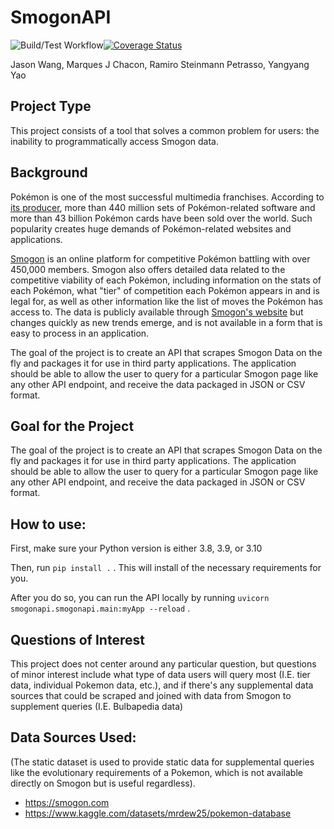# SmogonAPI
![Build/Test Workflow](https://github.com/ramirostUW/smogonAPI/actions/workflows/build_test.yml/badge.svg)[![Coverage Status](https://coveralls.io/repos/github/ramirostUW/SmogonAPI/badge.svg?branch=deployment)](https://coveralls.io/github/ramirostUW/SmogonAPI?branch=deployment)

Jason Wang, Marques J Chacon, Ramiro Steinmann Petrasso, Yangyang Yao

## Project Type
This project consists of a tool that solves a common problem for users: the inability to programmatically access Smogon data. 

## Background

Pokémon is one of the most successful multimedia franchises. According to [its producer](https://corporate.Pokemon.co.jp/en/aboutus/figures/), more than 440 million sets of Pokémon-related software and more than 43 billion Pokémon cards have been sold over the world. Such popularity creates huge demands of Pokémon-related websites and applications.

[Smogon](https://smogon.com) is an online platform for competitive Pokémon battling with over 450,000 members. Smogon also offers detailed data related to the competitive viability of each Pokémon, including information on the stats of each Pokémon, what "tier" of competition each Pokémon appears in and is legal for, as well as other information like the list of moves the Pokémon has access to. The data is publicly available through [Smogon's website](https://smogon.com) but changes quickly as new trends emerge, and is not available in a form that is easy to process in an application.

The goal of the project is to create an API that scrapes Smogon Data on the fly and packages it for use in third party applications. The application should be able to allow the user to query for a particular Smogon page like any other API endpoint, and receive the data packaged in JSON or CSV format.

## Goal for the Project
The goal of the project is to create an API that scrapes Smogon Data on the fly and packages it for use in third party applications. The application should be able to allow the user to query for a particular Smogon page like any other API endpoint, and receive the data packaged in JSON or CSV format.

## How to use:
First, make sure your Python version is either 3.8, 3.9, or 3.10

Then, run `pip install .`  . This will install of the necessary requirements for you. 

After you do so, you can run the API locally by running `uvicorn smogonapi.smogonapi.main:myApp --reload` .

## Questions of Interest
This project does not center around any particular question, but questions of minor interest include what type of data users will query most (I.E. tier data, individual Pokemon data, etc.), and if there's any supplemental data sources that could be scraped and joined with data from Smogon to supplement queries (I.E. Bulbapedia data)

## Data Sources Used:

(The static dataset is used to provide static data for supplemental queries like the evolutionary requirements of a Pokemon, which is not available directly on Smogon but is useful regardless). 


- https://smogon.com
- https://www.kaggle.com/datasets/mrdew25/pokemon-database